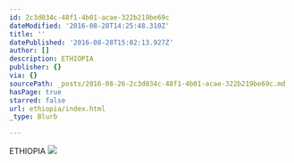 ```yaml
---
id: 2c3d034c-48f1-4b01-acae-322b219be69c
dateModified: '2016-08-28T14:25:48.310Z'
title: ''
datePublished: '2016-08-28T15:02:13.927Z'
author: []
description: ETHIOPIA
publisher: {}
via: {}
sourcePath: _posts/2016-08-26-2c3d034c-48f1-4b01-acae-322b219be69c.md
hasPage: true
starred: false
url: ethiopia/index.html
_type: Blurb

---
```

ETHIOPIA
![](https://the-grid-user-content.s3-us-west-2.amazonaws.com/bb4737db-f970-42ec-a42b-72bc6a911bf0.jpg)